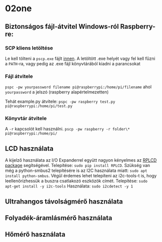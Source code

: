 # 02one

## Biztonságos fájl-átvitel Windows-ról Raspberry-re:
### SCP kliens letöltése
Le kell tölteni a `pscp.exe` fájlt [innen](https://www.chiark.greenend.org.uk/~sgtatham/putty/latest.html).
A letöltött .exe helyét vagy fel kell fűzni a `PATH`-ra, vagy pedig az .exe fájl könyvtárából kiadni a parancsokat

### Fájl átvitele
`pspc -pw yourpassword filename pi@raspberrypi:/home/pi/filename`
ahol `yourpassword` a jelszó (raspberry alapértelmezetten)

Tehát example.py átvitele:
`pspc -pw raspberry test.py pi@raspberrypi:/home/pi/test.py`

### Könyvtár átvitele
A `-r` kapcsolót kell használni.
`pscp -pw raspberry -r folder\* pi@raspberrypi:/home/pi/`

## LCD használata
A kijelző használata az I/O Expanderrel együtt nagyon kényelmes az [RPLCD package](https://rplcd.readthedocs.io/en/stable/) segítségével.
Telepítése: `sudo pip install RPLCD`.
Szükség van még a python-smbus2 telepítésére is az I2C használata miatt: `sudo apt install python-smbus`.
Végül érdemes lehet telepíteni az i2c-tools-t is, hogy leellenőrizhessük a buszra csatlakozó eszközök címét.
Telepítése: `sudo apt-get install -y i2c-tools`
Használata: `sudo i2cdetect -y 1`

## Ultrahangos távolságmérő használata

## Folyadék-áramlásmérő használata

## Hőmérő használata